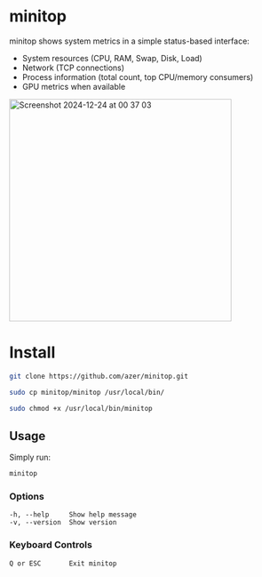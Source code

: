 # minitop

minitop shows system metrics in a simple status-based interface:

* System resources (CPU, RAM, Swap, Disk, Load)
* Network (TCP connections)
* Process information (total count, top CPU/memory consumers)
* GPU metrics when available

<img width="400" alt="Screenshot 2024-12-24 at 00 37 03" src="https://github.com/user-attachments/assets/901a7c2a-54da-4a4a-9358-083ffce70b6a" />


# Install

```bash
git clone https://github.com/azer/minitop.git

sudo cp minitop/minitop /usr/local/bin/

sudo chmod +x /usr/local/bin/minitop
```

## Usage

Simply run:

```bash
minitop
```

### Options

```
-h, --help     Show help message
-v, --version  Show version
```

### Keyboard Controls
```
Q or ESC       Exit minitop
```
